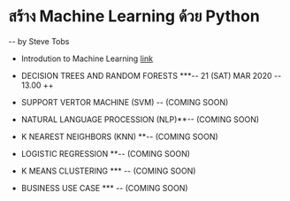 # สร้าง Machine Learning ด้วย Python 
-- by Steve Tobs

- Introdution to Machine Learning [link](https://www.youtube.com/watch?v=cKvUpfz6eV0&t=90s)

- DECISION TREES AND RANDOM FORESTS ***-- 21 (SAT) MAR 2020 -- 13.00 ++
 
- SUPPORT VERTOR MACHINE (SVM) -- (COMING SOON)

- NATURAL LANGUAGE PROCESSION (NLP)**-- (COMING SOON)

- K NEAREST NEIGHBORS (KNN) **-- (COMING SOON)

- LOGISTIC REGRESSION **-- (COMING SOON)

- K MEANS CLUSTERING *** -- (COMING SOON)

- BUSINESS USE CASE *** -- (COMING SOON)

